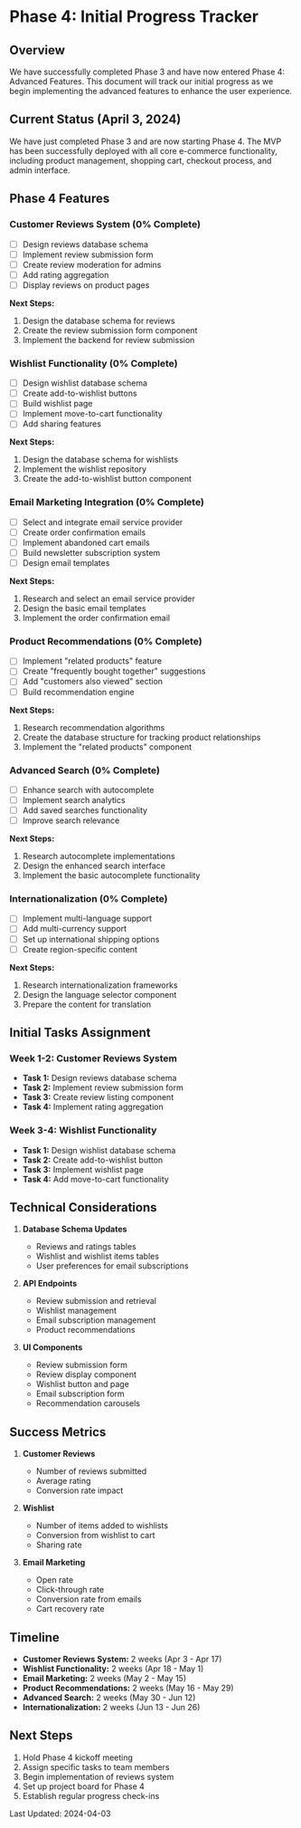 # Phase 4: Initial Progress Tracker

## Overview

We have successfully completed Phase 3 and have now entered Phase 4: Advanced Features. This document will track our initial progress as we begin implementing the advanced features to enhance the user experience.

## Current Status (April 3, 2024)

We have just completed Phase 3 and are now starting Phase 4. The MVP has been successfully deployed with all core e-commerce functionality, including product management, shopping cart, checkout process, and admin interface.

## Phase 4 Features

### Customer Reviews System (0% Complete)
- [ ] Design reviews database schema
- [ ] Implement review submission form
- [ ] Create review moderation for admins
- [ ] Add rating aggregation
- [ ] Display reviews on product pages

**Next Steps:**
1. Design the database schema for reviews
2. Create the review submission form component
3. Implement the backend for review submission

### Wishlist Functionality (0% Complete)
- [ ] Design wishlist database schema
- [ ] Create add-to-wishlist buttons
- [ ] Build wishlist page
- [ ] Implement move-to-cart functionality
- [ ] Add sharing features

**Next Steps:**
1. Design the database schema for wishlists
2. Implement the wishlist repository
3. Create the add-to-wishlist button component

### Email Marketing Integration (0% Complete)
- [ ] Select and integrate email service provider
- [ ] Create order confirmation emails
- [ ] Implement abandoned cart emails
- [ ] Build newsletter subscription system
- [ ] Design email templates

**Next Steps:**
1. Research and select an email service provider
2. Design the basic email templates
3. Implement the order confirmation email

### Product Recommendations (0% Complete)
- [ ] Implement "related products" feature
- [ ] Create "frequently bought together" suggestions
- [ ] Add "customers also viewed" section
- [ ] Build recommendation engine

**Next Steps:**
1. Research recommendation algorithms
2. Create the database structure for tracking product relationships
3. Implement the "related products" component

### Advanced Search (0% Complete)
- [ ] Enhance search with autocomplete
- [ ] Implement search analytics
- [ ] Add saved searches functionality
- [ ] Improve search relevance

**Next Steps:**
1. Research autocomplete implementations
2. Design the enhanced search interface
3. Implement the basic autocomplete functionality

### Internationalization (0% Complete)
- [ ] Implement multi-language support
- [ ] Add multi-currency support
- [ ] Set up international shipping options
- [ ] Create region-specific content

**Next Steps:**
1. Research internationalization frameworks
2. Design the language selector component
3. Prepare the content for translation

## Initial Tasks Assignment

### Week 1-2: Customer Reviews System
- **Task 1:** Design reviews database schema
- **Task 2:** Implement review submission form
- **Task 3:** Create review listing component
- **Task 4:** Implement rating aggregation

### Week 3-4: Wishlist Functionality
- **Task 1:** Design wishlist database schema
- **Task 2:** Create add-to-wishlist button
- **Task 3:** Implement wishlist page
- **Task 4:** Add move-to-cart functionality

## Technical Considerations

1. **Database Schema Updates**
   - Reviews and ratings tables
   - Wishlist and wishlist items tables
   - User preferences for email subscriptions

2. **API Endpoints**
   - Review submission and retrieval
   - Wishlist management
   - Email subscription management
   - Product recommendations

3. **UI Components**
   - Review submission form
   - Review display component
   - Wishlist button and page
   - Email subscription form
   - Recommendation carousels

## Success Metrics

1. **Customer Reviews**
   - Number of reviews submitted
   - Average rating
   - Conversion rate impact

2. **Wishlist**
   - Number of items added to wishlists
   - Conversion from wishlist to cart
   - Sharing rate

3. **Email Marketing**
   - Open rate
   - Click-through rate
   - Conversion rate from emails
   - Cart recovery rate

## Timeline

- **Customer Reviews System:** 2 weeks (Apr 3 - Apr 17)
- **Wishlist Functionality:** 2 weeks (Apr 18 - May 1)
- **Email Marketing:** 2 weeks (May 2 - May 15)
- **Product Recommendations:** 2 weeks (May 16 - May 29)
- **Advanced Search:** 2 weeks (May 30 - Jun 12)
- **Internationalization:** 2 weeks (Jun 13 - Jun 26)

## Next Steps

1. Hold Phase 4 kickoff meeting
2. Assign specific tasks to team members
3. Begin implementation of reviews system
4. Set up project board for Phase 4
5. Establish regular progress check-ins

Last Updated: 2024-04-03 